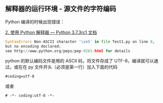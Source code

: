 ## 解释器的运行环境 - 源文件的字符编码

Python 编译的时候出现错误：

[2. 使用 Python 解释器 — Python 3.7.3rc1 文档](https://docs.python.org/zh-cn/3/tutorial/interpreter.html#the-interpreter-and-its-environment)

```python
SyntaxError: Non-ASCII character '\xe5' in file Test1.py on line 8,
but no encoding declared;
see http://www.python.org/peps/pep-0263.html for details
```

python 的默认编码文件是用的 ASCII 码，将文件存成了 UTF-8，编译就可以通过。或在在 py 文件开头（必须是第一行）加入下面的代码

```
#coding=utf-8
```

或者

```
# -*- coding:utf-8 -*-
```
